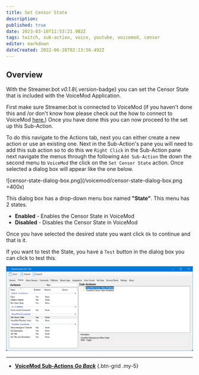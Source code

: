 ```yaml
---
title: Set Censor State
description: 
published: true
date: 2023-03-16T11:53:21.982Z
tags: twitch, sub-action, voice, youtube, voicemod, censor
editor: markdown
dateCreated: 2022-06-28T02:13:56.492Z
---
```


## Overview
With the Streamer.bot *v0.1.8*{.version-badge} you can set the Censor State that is included with the VoiceMod Application.

First make sure Streamer.bot is connected to VoiceMod (if you haven't done this and /or don't know how please check out the how to connect to VoiceMod [here.](/Integrations/VoiceMod))
Once you have done this you can now proceed to the set up this Sub-Action.


To do this navigate to the Actions tab, next you can either create a new action or use an existing one.
Next in the Sub-Action's pane you will need to add this sub action so to do this we `Right Click` in the Sub-Action pane next navigate the menus through the following `Add Sub-Action` the down the second menu to `VoiceMod` the click on the `Set Censor State` action. Once selected a dialog box will appear like the one below.

![censor-state-dialog-box.png](/voicemod/censor-state-dialog-box.png =400x)

This dialog box has a drop-down menu box named **"State"**. This menu has 2 states. 

- **Enabled** - Enables the Censor State in VoiceMod
- **Disabled** - Disables the Censor State in VoiceMod


Once you have selected the desired state you want click `Ok` to continue and that is it. 

If you want to test the State, you have a `Test` button in the dialog box you can click to test this.

![set-censor-state-complete.png](/voicemod/set-censor-state-complete.png)

---

- [<i class="mdi mdi-chevron-left"></i>**VoiceMod Sub-Actions *Go Back***](/Sub-Actions/VoiceMod)
{.btn-grid .my-5}